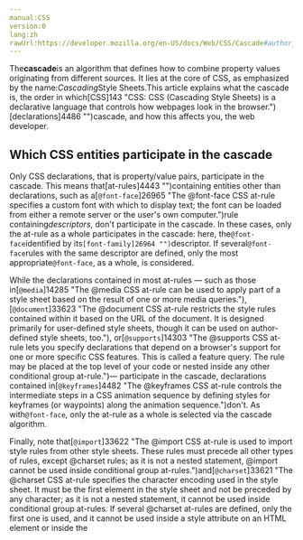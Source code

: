 ```yaml
---
manual:CSS
version:0
lang:zh
rawUrl:https://developer.mozilla.org/en-US/docs/Web/CSS/Cascade#author_style_sheet
---
```






The**cascade**is an algorithm that defines how to combine property values originating from different sources. It lies at the core of CSS, as emphasized by the name:*Cascading*Style Sheets.This article explains what the cascade is, the order in which[CSS]143 "CSS: CSS (Cascading Style Sheets) is a declarative language that controls how webpages look in the browser.")[declarations]4486 "")cascade, and how this affects you, the web developer.


## Which CSS entities participate in the cascade<a name="Which_CSS_entities_participate_in_the_cascade"></a>


Only CSS declarations, that is property/value pairs, participate in the cascade. This means that[at-rules]4443 "")containing entities other than declarations, such as a[`@font-face`]26965 "The @font-face CSS at-rule specifies a custom font with which to display text; the font can be loaded from either a remote server or the user's own computer.")rule containing*descriptors*, don&#39;t participate in the cascade. In these cases, only the at-rule as a whole participates in the cascade: here, the`@font-face`identified by its`[font-family]26964 "")`descriptor. If several`@font-face`rules with the same descriptor are defined, only the most appropriate`@font-face`, as a whole, is considered.



While the declarations contained in most at-rules — such as those in[`@media`]14285 "The @media CSS at-rule can be used to apply part of a style sheet based on the result of one or more media queries."),[`@document`]33623 "The @document CSS at-rule restricts the style rules contained within it based on the URL of the document. It is designed primarily for user-defined style sheets, though it can be used on author-defined style sheets, too."), or[`@supports`]14303 "The @supports CSS at-rule lets you specify declarations that depend on a browser's support for one or more specific CSS features. This is called a feature query. The rule may be placed at the top level of your code or nested inside any other conditional group at-rule.")— participate in the cascade, declarations contained in[`@keyframes`]4482 "The @keyframes CSS at-rule controls the intermediate steps in a CSS animation sequence by defining styles for keyframes (or waypoints) along the animation sequence.")don&#39;t. As with`@font-face`, only the at-rule as a whole is selected via the cascade algorithm.



Finally, note that[`@import`]33622 "The @import CSS at-rule is used to import style rules from other style sheets. These rules must precede all other types of rules, except @charset rules; as it is not a nested statement, @import cannot be used inside conditional group at-rules.")and[`@charset`]33621 "The @charset CSS at-rule specifies the character encoding used in the style sheet. It must be the first element in the style sheet and not be preceded by any character; as it is not a nested statement, it cannot be used inside conditional group at-rules. If several @charset at-rules are defined, only the first one is used, and it cannot be used inside a style attribute on an HTML element or inside the <style> element where the character set of the HTML page is relevant.")obey specific algorithms and aren&#39;t affected by the cascade algorithm.


## Origin of CSS declarations<a name="Origin_of_CSS_declarations"></a>


The CSS cascade algorithm&#39;s job is to select CSS declarations in order to determine the correct values for CSS properties. CSS declarations originate from different origins: the**[user-agent style sheet]36287 "")**, the**[author style sheet]36288 "")**, and the**[user style sheet]36289 "")**.



Though style sheets come from these different origins, they overlap in scope; to make this work, the cascade algorithm defines how they interact.


### User-agent stylesheets<a name="User-agent_stylesheets"></a>


The browser has a basic style sheet that gives a default style to any document. These style sheets are named**user-agent stylesheets**. Some browsers use actual style sheets for this purpose, while others simulate them in code, but the end result is the same.



Some browsers let users modify the user-agent stylesheet. Although some constraints on user-agent stylesheets are set by the HTML specification, browsers still have a lot of latitude: that means that significant differences exist from one browser to another. To simplify the development process, Web developers often use a CSS reset style sheet, forcing common properties values to a known state before beginning to make alterations to suit their specific needs.


### Author stylesheets<a name="Author_stylesheets"></a>


**Author stylesheets**are the most common type of style sheet. These are style sheets that define styles as part of the design of a given web page or site. The author of the page defines the styles for the document using one or more stylesheets, which define the look and feel of the website — its theme.


### User stylesheets<a name="User_stylesheets"></a>


The user (or reader) of the web site can choose to override styles in many browsers using a custom**user stylesheet**designed to tailor the experience to the user&#39;s wishes.


## Cascading order<a name="Cascading_order"></a>


The cascading algorithm determines how to find the value to apply for each property for each document element.


1. It first filters all the rules from the different sources to keep only the rules that apply to a given element. That means rules whose selector matches the given element and which are part of an appropriate media at-rule.
1. Then it sorts these rules according to their importance, that is, whether or not they are followed by`!important`, and by their origin. The cascade is in ascending order, which means that`!important`values from a user-defined style sheet have precedence over normal values originated from a user-agent style sheet:
 | Origin | Importance 
 ---  |  ---  |  ---  | 
1 | user agent | normal 
2 | user | normal 
3 | author | normal 
4 | CSS Animations | *see below* 
5 | author | `!important` 
6 | user | `!important` 
7 | user agent | `!important`
1. In case of equality, the[specificity]32812 "/en-US/docs/CSS/Specificity")of a value is considered to choose one or the other.

## Resetting styles<a name="Resetting_styles"></a>


After your content has finished altering styles, it may find itself in a situation where it needs to restore them to a known state. This may happen in cases of animations, theme changes, and so forth. The CSS property[`all`]29726 "The all CSS shorthand property sets all of an element's properties (other than unicode-bidi and direction) to their initial or inherited values, or to the values specified in another stylesheet origin.")lets you quickly set (almost) everything in CSS back to a known state.



`all`lets you opt to immediately restore all properties to any of their initial (default) state, the state inherited from the previous level of the cascade, a specific origin (the user-agent stylesheet, the author stylesheet, or the user stylesheet), or even to clear the values of the properties entirely.


## CSS animations and the cascade<a name="CSS_animations_and_the_cascade"></a>


[CSS animations]3571 "/en-US/docs/CSS/Using_CSS_animations"), using[`@keyframes`]4482 "The @keyframes CSS at-rule controls the intermediate steps in a CSS animation sequence by defining styles for keyframes (or waypoints) along the animation sequence.")at-rules, define animations between states. Keyframes don&#39;t cascade, meaning that at any given time CSS takes values from only one single[`@keyframes`]4482 "The @keyframes CSS at-rule controls the intermediate steps in a CSS animation sequence by defining styles for keyframes (or waypoints) along the animation sequence."), and never mixes multiple ones together.



When several keyframes are appropriate, it chooses the latest defined in the most important document, but never combined all together.



Also note that values within`@keyframes`at-rules overwrite all normal values but are overwritten by`!important`values.


## Example<a name="Example"></a>


Let&#39;s look at an example involving multiple sources of CSS across the various origins; here we have a user agent style sheet, two author style sheets, a user stylesheet, and inline styles within the HTML:



**User-agent CSS:**


```
li { margin-left: 10px }
```


**Author CSS 1:**


```
li { margin-left: 0 } /* This is a reset */
```


**Author CSS 2:**


```
@media screen {
  li { margin-left: 3px }
}

@media print {
  li { margin-left: 1px }
}
```


**User CSS:**


```
.specific { margin-left: 1em }
```


**HTML:**


```
<ul>
  <li class="specific">1<sup>st</sup></li>
  <li>2<sup>nd</sup></li>
</ul>
```


In this case, declarations inside`li`and`.specific`rules should apply. No declaration is marked as`!important`, so the precedence order is author style sheets before user style sheets or user-agent stylesheet.



So three declarations are in competition:


```
margin-left: 0
```

```
margin-left: 3px
```

```
margin-left: 1px
```


The last one is ignored (on a screen), and the first two have the same selector, hence the same specificity. Therefore, it is the last one that is then selected:


```
margin-left: 3px
```


Note that the declaration defined in the user CSS, though having a greater specifity, is not chosen as the cascade algorithm is applied before the specifity algorithm.


## See also<a name="See_also"></a>

* [A very simple introduction to the CSS cascade]32904 "")
* CSS Key Concepts:[CSS syntax]32857 "Syntax"),[at-rule]4443 "At-rule"),[comments]32858 "Comments"),[specificity]31831 "Specificity")and[inheritance]28555 "inheritance"), the[box]32859 "Box model"),[layout modes]32860 "CSS layout modes")and[visual formatting models]32861 "Visual formatting model"), and[margin collapsing]30837 "Margin collapsing"), or the[initial]28552 "initial value"),[computed]28556 "computed value"),[resolved]32862 "resolved value"),[specified]32863 "specified value"),[used]32864 "used value"), and[actual]32865 "actual value")values. Definitions of[value syntax]28301 "Value definition syntax"),[shorthand properties]28797 "Shorthand properties")and[replaced elements]28752 "Replaced element").



